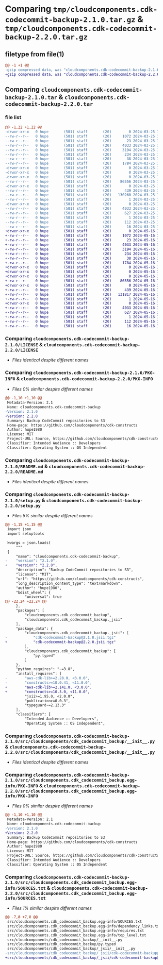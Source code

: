 # Comparing `tmp/cloudcomponents.cdk-codecommit-backup-2.1.0.tar.gz` & `tmp/cloudcomponents.cdk-codecommit-backup-2.2.0.tar.gz`

## filetype from file(1)

```diff
@@ -1 +1 @@
-gzip compressed data, was "cloudcomponents.cdk-codecommit-backup-2.1.0.tar", last modified: Mon Mar 25 18:25:28 2024, max compression
+gzip compressed data, was "cloudcomponents.cdk-codecommit-backup-2.2.0.tar", last modified: Thu May 16 19:28:14 2024, max compression
```

## Comparing `cloudcomponents.cdk-codecommit-backup-2.1.0.tar` & `cloudcomponents.cdk-codecommit-backup-2.2.0.tar`

### file list

```diff
@@ -1,22 +1,22 @@
-drwxr-xr-x   0 hupe       (501) staff       (20)        0 2024-03-25 18:25:28.225209 cloudcomponents.cdk-codecommit-backup-2.1.0/
--rw-r--r--   0 hupe       (501) staff       (20)     1072 2024-03-25 18:25:23.000000 cloudcomponents.cdk-codecommit-backup-2.1.0/LICENSE
--rw-r--r--   0 hupe       (501) staff       (20)       23 2024-03-25 18:25:23.000000 cloudcomponents.cdk-codecommit-backup-2.1.0/MANIFEST.in
--rw-r--r--   0 hupe       (501) staff       (20)     4033 2024-03-25 18:25:28.224751 cloudcomponents.cdk-codecommit-backup-2.1.0/PKG-INFO
--rw-r--r--   0 hupe       (501) staff       (20)     3194 2024-03-25 18:25:23.000000 cloudcomponents.cdk-codecommit-backup-2.1.0/README.md
--rw-r--r--   0 hupe       (501) staff       (20)      234 2024-03-25 18:25:23.000000 cloudcomponents.cdk-codecommit-backup-2.1.0/pyproject.toml
--rw-r--r--   0 hupe       (501) staff       (20)       38 2024-03-25 18:25:28.225316 cloudcomponents.cdk-codecommit-backup-2.1.0/setup.cfg
--rw-r--r--   0 hupe       (501) staff       (20)     1784 2024-03-25 18:25:23.000000 cloudcomponents.cdk-codecommit-backup-2.1.0/setup.py
-drwxr-xr-x   0 hupe       (501) staff       (20)        0 2024-03-25 18:25:28.216524 cloudcomponents.cdk-codecommit-backup-2.1.0/src/
-drwxr-xr-x   0 hupe       (501) staff       (20)        0 2024-03-25 18:25:28.216622 cloudcomponents.cdk-codecommit-backup-2.1.0/src/cloudcomponents/
-drwxr-xr-x   0 hupe       (501) staff       (20)        0 2024-03-25 18:25:28.223376 cloudcomponents.cdk-codecommit-backup-2.1.0/src/cloudcomponents/cdk_codecommit_backup/
--rw-r--r--   0 hupe       (501) staff       (20)    86556 2024-03-25 18:25:23.000000 cloudcomponents.cdk-codecommit-backup-2.1.0/src/cloudcomponents/cdk_codecommit_backup/__init__.py
-drwxr-xr-x   0 hupe       (501) staff       (20)        0 2024-03-25 18:25:28.223862 cloudcomponents.cdk-codecommit-backup-2.1.0/src/cloudcomponents/cdk_codecommit_backup/_jsii/
--rw-r--r--   0 hupe       (501) staff       (20)      439 2024-03-25 18:25:23.000000 cloudcomponents.cdk-codecommit-backup-2.1.0/src/cloudcomponents/cdk_codecommit_backup/_jsii/__init__.py
--rw-r--r--   0 hupe       (501) staff       (20)   130260 2024-03-25 18:25:23.000000 cloudcomponents.cdk-codecommit-backup-2.1.0/src/cloudcomponents/cdk_codecommit_backup/_jsii/cdk-codecommit-backup@2.1.0.jsii.tgz
--rw-r--r--   0 hupe       (501) staff       (20)        1 2024-03-25 18:25:23.000000 cloudcomponents.cdk-codecommit-backup-2.1.0/src/cloudcomponents/cdk_codecommit_backup/py.typed
-drwxr-xr-x   0 hupe       (501) staff       (20)        0 2024-03-25 18:25:28.222470 cloudcomponents.cdk-codecommit-backup-2.1.0/src/cloudcomponents.cdk_codecommit_backup.egg-info/
--rw-r--r--   0 hupe       (501) staff       (20)     4033 2024-03-25 18:25:28.000000 cloudcomponents.cdk-codecommit-backup-2.1.0/src/cloudcomponents.cdk_codecommit_backup.egg-info/PKG-INFO
--rw-r--r--   0 hupe       (501) staff       (20)      627 2024-03-25 18:25:28.000000 cloudcomponents.cdk-codecommit-backup-2.1.0/src/cloudcomponents.cdk_codecommit_backup.egg-info/SOURCES.txt
--rw-r--r--   0 hupe       (501) staff       (20)        1 2024-03-25 18:25:28.000000 cloudcomponents.cdk-codecommit-backup-2.1.0/src/cloudcomponents.cdk_codecommit_backup.egg-info/dependency_links.txt
--rw-r--r--   0 hupe       (501) staff       (20)      112 2024-03-25 18:25:28.000000 cloudcomponents.cdk-codecommit-backup-2.1.0/src/cloudcomponents.cdk_codecommit_backup.egg-info/requires.txt
--rw-r--r--   0 hupe       (501) staff       (20)       16 2024-03-25 18:25:28.000000 cloudcomponents.cdk-codecommit-backup-2.1.0/src/cloudcomponents.cdk_codecommit_backup.egg-info/top_level.txt
+drwxr-xr-x   0 hupe       (501) staff       (20)        0 2024-05-16 19:28:14.250881 cloudcomponents.cdk-codecommit-backup-2.2.0/
+-rw-r--r--   0 hupe       (501) staff       (20)     1072 2024-05-16 19:28:09.000000 cloudcomponents.cdk-codecommit-backup-2.2.0/LICENSE
+-rw-r--r--   0 hupe       (501) staff       (20)       23 2024-05-16 19:28:09.000000 cloudcomponents.cdk-codecommit-backup-2.2.0/MANIFEST.in
+-rw-r--r--   0 hupe       (501) staff       (20)     4033 2024-05-16 19:28:14.250587 cloudcomponents.cdk-codecommit-backup-2.2.0/PKG-INFO
+-rw-r--r--   0 hupe       (501) staff       (20)     3194 2024-05-16 19:28:09.000000 cloudcomponents.cdk-codecommit-backup-2.2.0/README.md
+-rw-r--r--   0 hupe       (501) staff       (20)      234 2024-05-16 19:28:09.000000 cloudcomponents.cdk-codecommit-backup-2.2.0/pyproject.toml
+-rw-r--r--   0 hupe       (501) staff       (20)       38 2024-05-16 19:28:14.250924 cloudcomponents.cdk-codecommit-backup-2.2.0/setup.cfg
+-rw-r--r--   0 hupe       (501) staff       (20)     1784 2024-05-16 19:28:09.000000 cloudcomponents.cdk-codecommit-backup-2.2.0/setup.py
+drwxr-xr-x   0 hupe       (501) staff       (20)        0 2024-05-16 19:28:14.243696 cloudcomponents.cdk-codecommit-backup-2.2.0/src/
+drwxr-xr-x   0 hupe       (501) staff       (20)        0 2024-05-16 19:28:14.243779 cloudcomponents.cdk-codecommit-backup-2.2.0/src/cloudcomponents/
+drwxr-xr-x   0 hupe       (501) staff       (20)        0 2024-05-16 19:28:14.249861 cloudcomponents.cdk-codecommit-backup-2.2.0/src/cloudcomponents/cdk_codecommit_backup/
+-rw-r--r--   0 hupe       (501) staff       (20)    86556 2024-05-16 19:28:09.000000 cloudcomponents.cdk-codecommit-backup-2.2.0/src/cloudcomponents/cdk_codecommit_backup/__init__.py
+drwxr-xr-x   0 hupe       (501) staff       (20)        0 2024-05-16 19:28:14.250207 cloudcomponents.cdk-codecommit-backup-2.2.0/src/cloudcomponents/cdk_codecommit_backup/_jsii/
+-rw-r--r--   0 hupe       (501) staff       (20)      439 2024-05-16 19:28:09.000000 cloudcomponents.cdk-codecommit-backup-2.2.0/src/cloudcomponents/cdk_codecommit_backup/_jsii/__init__.py
+-rw-r--r--   0 hupe       (501) staff       (20)   131817 2024-05-16 19:28:09.000000 cloudcomponents.cdk-codecommit-backup-2.2.0/src/cloudcomponents/cdk_codecommit_backup/_jsii/cdk-codecommit-backup@2.2.0.jsii.tgz
+-rw-r--r--   0 hupe       (501) staff       (20)        1 2024-05-16 19:28:09.000000 cloudcomponents.cdk-codecommit-backup-2.2.0/src/cloudcomponents/cdk_codecommit_backup/py.typed
+drwxr-xr-x   0 hupe       (501) staff       (20)        0 2024-05-16 19:28:14.249443 cloudcomponents.cdk-codecommit-backup-2.2.0/src/cloudcomponents.cdk_codecommit_backup.egg-info/
+-rw-r--r--   0 hupe       (501) staff       (20)     4033 2024-05-16 19:28:14.000000 cloudcomponents.cdk-codecommit-backup-2.2.0/src/cloudcomponents.cdk_codecommit_backup.egg-info/PKG-INFO
+-rw-r--r--   0 hupe       (501) staff       (20)      627 2024-05-16 19:28:14.000000 cloudcomponents.cdk-codecommit-backup-2.2.0/src/cloudcomponents.cdk_codecommit_backup.egg-info/SOURCES.txt
+-rw-r--r--   0 hupe       (501) staff       (20)        1 2024-05-16 19:28:14.000000 cloudcomponents.cdk-codecommit-backup-2.2.0/src/cloudcomponents.cdk_codecommit_backup.egg-info/dependency_links.txt
+-rw-r--r--   0 hupe       (501) staff       (20)      112 2024-05-16 19:28:14.000000 cloudcomponents.cdk-codecommit-backup-2.2.0/src/cloudcomponents.cdk_codecommit_backup.egg-info/requires.txt
+-rw-r--r--   0 hupe       (501) staff       (20)       16 2024-05-16 19:28:14.000000 cloudcomponents.cdk-codecommit-backup-2.2.0/src/cloudcomponents.cdk_codecommit_backup.egg-info/top_level.txt
```

### Comparing `cloudcomponents.cdk-codecommit-backup-2.1.0/LICENSE` & `cloudcomponents.cdk-codecommit-backup-2.2.0/LICENSE`

 * *Files identical despite different names*

### Comparing `cloudcomponents.cdk-codecommit-backup-2.1.0/PKG-INFO` & `cloudcomponents.cdk-codecommit-backup-2.2.0/PKG-INFO`

 * *Files 0% similar despite different names*

```diff
@@ -1,10 +1,10 @@
 Metadata-Version: 2.1
 Name: cloudcomponents.cdk-codecommit-backup
-Version: 2.1.0
+Version: 2.2.0
 Summary: Backup CodeCommit repositories to S3
 Home-page: https://github.com/cloudcomponents/cdk-constructs
 Author: hupe1980
 License: MIT
 Project-URL: Source, https://github.com/cloudcomponents/cdk-constructs.git
 Classifier: Intended Audience :: Developers
 Classifier: Operating System :: OS Independent
```

### Comparing `cloudcomponents.cdk-codecommit-backup-2.1.0/README.md` & `cloudcomponents.cdk-codecommit-backup-2.2.0/README.md`

 * *Files identical despite different names*

### Comparing `cloudcomponents.cdk-codecommit-backup-2.1.0/setup.py` & `cloudcomponents.cdk-codecommit-backup-2.2.0/setup.py`

 * *Files 5% similar despite different names*

```diff
@@ -1,15 +1,15 @@
 import json
 import setuptools
 
 kwargs = json.loads(
     """
 {
     "name": "cloudcomponents.cdk-codecommit-backup",
-    "version": "2.1.0",
+    "version": "2.2.0",
     "description": "Backup CodeCommit repositories to S3",
     "license": "MIT",
     "url": "https://github.com/cloudcomponents/cdk-constructs",
     "long_description_content_type": "text/markdown",
     "author": "hupe1980",
     "bdist_wheel": {
         "universal": true
@@ -22,24 +22,24 @@
     },
     "packages": [
         "cloudcomponents.cdk_codecommit_backup",
         "cloudcomponents.cdk_codecommit_backup._jsii"
     ],
     "package_data": {
         "cloudcomponents.cdk_codecommit_backup._jsii": [
-            "cdk-codecommit-backup@2.1.0.jsii.tgz"
+            "cdk-codecommit-backup@2.2.0.jsii.tgz"
         ],
         "cloudcomponents.cdk_codecommit_backup": [
             "py.typed"
         ]
     },
     "python_requires": "~=3.8",
     "install_requires": [
-        "aws-cdk-lib>=2.28.0, <3.0.0",
-        "constructs>=10.0.41, <11.0.0",
+        "aws-cdk-lib>=2.141.0, <3.0.0",
+        "constructs>=10.3.0, <11.0.0",
         "jsii>=1.95.0, <2.0.0",
         "publication>=0.0.3",
         "typeguard~=2.13.3"
     ],
     "classifiers": [
         "Intended Audience :: Developers",
         "Operating System :: OS Independent",
```

### Comparing `cloudcomponents.cdk-codecommit-backup-2.1.0/src/cloudcomponents/cdk_codecommit_backup/__init__.py` & `cloudcomponents.cdk-codecommit-backup-2.2.0/src/cloudcomponents/cdk_codecommit_backup/__init__.py`

 * *Files identical despite different names*

### Comparing `cloudcomponents.cdk-codecommit-backup-2.1.0/src/cloudcomponents.cdk_codecommit_backup.egg-info/PKG-INFO` & `cloudcomponents.cdk-codecommit-backup-2.2.0/src/cloudcomponents.cdk_codecommit_backup.egg-info/PKG-INFO`

 * *Files 0% similar despite different names*

```diff
@@ -1,10 +1,10 @@
 Metadata-Version: 2.1
 Name: cloudcomponents.cdk-codecommit-backup
-Version: 2.1.0
+Version: 2.2.0
 Summary: Backup CodeCommit repositories to S3
 Home-page: https://github.com/cloudcomponents/cdk-constructs
 Author: hupe1980
 License: MIT
 Project-URL: Source, https://github.com/cloudcomponents/cdk-constructs.git
 Classifier: Intended Audience :: Developers
 Classifier: Operating System :: OS Independent
```

### Comparing `cloudcomponents.cdk-codecommit-backup-2.1.0/src/cloudcomponents.cdk_codecommit_backup.egg-info/SOURCES.txt` & `cloudcomponents.cdk-codecommit-backup-2.2.0/src/cloudcomponents.cdk_codecommit_backup.egg-info/SOURCES.txt`

 * *Files 1% similar despite different names*

```diff
@@ -7,8 +7,8 @@
 src/cloudcomponents.cdk_codecommit_backup.egg-info/SOURCES.txt
 src/cloudcomponents.cdk_codecommit_backup.egg-info/dependency_links.txt
 src/cloudcomponents.cdk_codecommit_backup.egg-info/requires.txt
 src/cloudcomponents.cdk_codecommit_backup.egg-info/top_level.txt
 src/cloudcomponents/cdk_codecommit_backup/__init__.py
 src/cloudcomponents/cdk_codecommit_backup/py.typed
 src/cloudcomponents/cdk_codecommit_backup/_jsii/__init__.py
-src/cloudcomponents/cdk_codecommit_backup/_jsii/cdk-codecommit-backup@2.1.0.jsii.tgz
+src/cloudcomponents/cdk_codecommit_backup/_jsii/cdk-codecommit-backup@2.2.0.jsii.tgz
```

